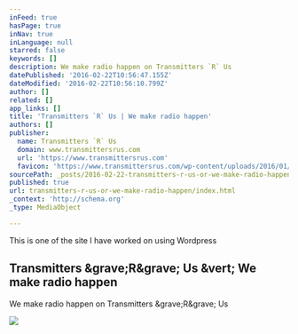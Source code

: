 ```yaml
---
inFeed: true
hasPage: true
inNav: true
inLanguage: null
starred: false
keywords: []
description: We make radio happen on Transmitters `R` Us
datePublished: '2016-02-22T10:56:47.155Z'
dateModified: '2016-02-22T10:56:10.799Z'
author: []
related: []
app_links: []
title: 'Transmitters `R` Us | We make radio happen'
authors: []
publisher:
  name: Transmitters `R` Us
  domain: www.transmittersrus.com
  url: 'https://www.transmittersrus.com'
  favicon: 'https://www.transmittersrus.com/wp-content/uploads/2016/01/Untitled-5.jpg'
sourcePath: _posts/2016-02-22-transmitters-r-us-or-we-make-radio-happen.md
published: true
url: transmitters-r-us-or-we-make-radio-happen/index.html
_context: 'http://schema.org'
_type: MediaObject

---
```

This is one of the site I have worked on using Wordpress

<article style=""><h1>Transmitters &amp;grave;R&amp;grave; Us &amp;vert; We make radio happen</h1><p>We make radio happen on Transmitters &amp;grave;R&amp;grave; Us</p><img src="https://www.transmittersrus.com/wp-content/uploads/2015/10/slider2.jpg" /></article>